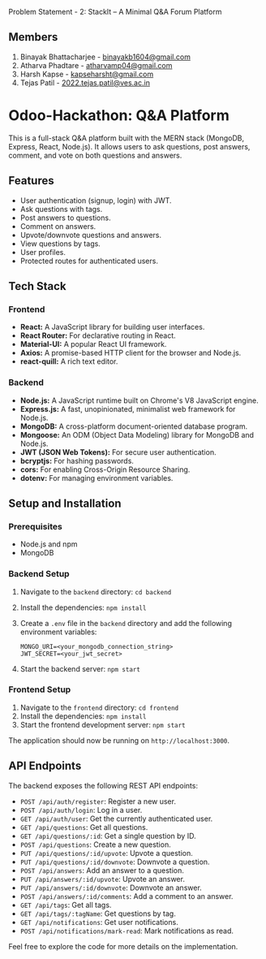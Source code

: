 Problem Statement - 2: StackIt – A Minimal Q&A Forum Platform
## Members
1. Binayak Bhattacharjee - binayakb1604@gmail.com
2. Atharva Phadtare - atharvamp04@gmail.com
3. Harsh Kapse - kapseharsht@gmail.com
4. Tejas Patil - 2022.tejas.patil@ves.ac.in
# Odoo-Hackathon: Q&A Platform

This is a full-stack Q&A platform built with the MERN stack (MongoDB, Express, React, Node.js). It allows users to ask questions, post answers, comment, and vote on both questions and answers.

## Features

- User authentication (signup, login) with JWT.
- Ask questions with tags.
- Post answers to questions.
- Comment on answers.
- Upvote/downvote questions and answers.
- View questions by tags.
- User profiles.
- Protected routes for authenticated users.

## Tech Stack

### Frontend

- **React:** A JavaScript library for building user interfaces.
- **React Router:** For declarative routing in React.
- **Material-UI:** A popular React UI framework.
- **Axios:** A promise-based HTTP client for the browser and Node.js.
- **react-quill:** A rich text editor.

### Backend

- **Node.js:** A JavaScript runtime built on Chrome's V8 JavaScript engine.
- **Express.js:** A fast, unopinionated, minimalist web framework for Node.js.
- **MongoDB:** A cross-platform document-oriented database program.
- **Mongoose:** An ODM (Object Data Modeling) library for MongoDB and Node.js.
- **JWT (JSON Web Tokens):** For secure user authentication.
- **bcryptjs:** For hashing passwords.
- **cors:** For enabling Cross-Origin Resource Sharing.
- **dotenv:** For managing environment variables.


## Setup and Installation

### Prerequisites

- Node.js and npm
- MongoDB

### Backend Setup

1.  Navigate to the `backend` directory:
    `cd backend`
2.  Install the dependencies:
    `npm install`
3.  Create a `.env` file in the `backend` directory and add the following environment variables:

    ```
    MONGO_URI=<your_mongodb_connection_string>
    JWT_SECRET=<your_jwt_secret>
    ```

4.  Start the backend server:
    `npm start`

### Frontend Setup

1.  Navigate to the `frontend` directory:
    `cd frontend`
2.  Install the dependencies:
    `npm install`
3.  Start the frontend development server:
    `npm start`

The application should now be running on `http://localhost:3000`.

## API Endpoints

The backend exposes the following REST API endpoints:

-   `POST /api/auth/register`: Register a new user.
-   `POST /api/auth/login`: Log in a user.
-   `GET /api/auth/user`: Get the currently authenticated user.
-   `GET /api/questions`: Get all questions.
-   `GET /api/questions/:id`: Get a single question by ID.
-   `POST /api/questions`: Create a new question.
-   `PUT /api/questions/:id/upvote`: Upvote a question.
-   `PUT /api/questions/:id/downvote`: Downvote a question.
-   `POST /api/answers`: Add an answer to a question.
-   `PUT /api/answers/:id/upvote`: Upvote an answer.
-   `PUT /api/answers/:id/downvote`: Downvote an answer.
-   `POST /api/answers/:id/comments`: Add a comment to an answer.
-   `GET /api/tags`: Get all tags.
-   `GET /api/tags/:tagName`: Get questions by tag.
-   `GET /api/notifications`: Get user notifications.
-   `POST /api/notifications/mark-read`: Mark notifications as read.

Feel free to explore the code for more details on the implementation.
